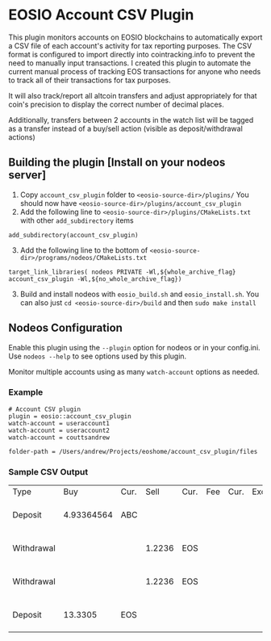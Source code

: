 # EOSIO Account CSV Plugin
This plugin monitors accounts on EOSIO blockchains to automatically export a CSV file of each account's activity for tax reporting purposes. The CSV format is configured to import directly into cointracking.info to prevent the need to manually input transactions. I created this plugin to automate the current manual process of tracking EOS transactions for anyone who needs to track all of their transactions for tax purposes.

It will also track/report all altcoin transfers and adjust appropriately for that coin's precision to display the correct number of decimal places.

Additionally, transfers between 2 accounts in the watch list will be tagged as a transfer instead of a buy/sell action (visible as deposit/withdrawal actions)

## Building the plugin [Install on your nodeos server]
1. Copy `account_csv_plugin` folder to `<eosio-source-dir>/plugins/` You should now have `<eosio-source-dir>/plugins/account_csv_plugin`
2. Add the following line to `<eosio-source-dir>/plugins/CMakeLists.txt` with other `add_subdirectory` items
  ```
  add_subdirectory(account_csv_plugin)
  ```

3. Add the following line to the bottom of `<eosio-source-dir>/programs/nodeos/CMakeLists.txt`
  ```
  target_link_libraries( nodeos PRIVATE -Wl,${whole_archive_flag} account_csv_plugin -Wl,${no_whole_archive_flag})
  ```

3. Build and install nodeos with `eosio_build.sh` and `eosio_install.sh`. You can also just `cd <eosio-source-dir>/build` and then `sudo make install`

## Nodeos Configuration
Enable this plugin using the `--plugin` option for nodeos or in your config.ini. Use `nodeos --help` to see options used by this plugin.

Monitor multiple accounts using as many `watch-account` options as needed.

### Example
```
# Account CSV plugin
plugin = eosio::account_csv_plugin
watch-account = useraccount1
watch-account = useraccount2
watch-account = couttsandrew

folder-path = /Users/andrew/Projects/eoshome/account_csv_plugin/files
```

### Sample CSV Output
|            |            |      |        |      |     |      |          |       |                                                                                                                                              |                     | 
|------------|------------|------|--------|------|-----|------|----------|-------|----------------------------------------------------------------------------------------------------------------------------------------------|---------------------| 
| Type       | Buy        | Cur. | Sell   | Cur. | Fee | Cur. | Exchange | Group | Comment                                                                                                                                      | Date                | 
| Deposit    | 4.93364564 | ABC  |        |      |     |      |          |       | 2b17cc4739220fecf9df6b0ee3114b9b665a067d42aaf277da329ff4d924c577  Transfer From: couttsandrew  To: useraccount1  Quantity: 4.93364564  hello | 2018-12-31 22:13:00 | 
| Withdrawal |            |      | 1.2236 | EOS  |     |      |          |       | 157cb7ed097ffb30b159ba703b5354f8ad6b590ae7ea386895ac5fe0ec8f4643  Transfer From: useraccount1  To: couttsandrew  Quantity: 1.2236            | 2018-12-31 22:30:10 | 
| Withdrawal |            |      | 1.2236 | EOS  |     |      |          |       | 0b28999adc01770c35f3176e2a6e698e54198e1e820811320789fe53682d6d97  Transfer From: useraccount1  To: useraccount2  Quantity: 1.2236            | 2018-12-31 22:30:15 | 
| Deposit    | 13.3305    | EOS  |        |      |     |      |          |       | 2504ebc3254923cda30aa7e0c99f39dd773a7b2906f9e41b8cdc384db11ae0be  Transfer From: useraccount2  To: useraccount1  Quantity: 13.3305           | 2018-12-31 22:30:36 | 
